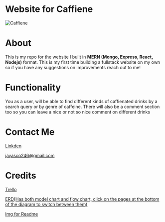 # Website for Caffiene

![Caffiene](https://thumbs.dreamstime.com/b/chemical-formula-caffeine-coffee-beans-background-close-up-100348619.jpg)

# About

This is my repo for the website I built in **MERN (Mongo, Express, React, Nodejs)** format. This is my first time building a fullstack website on my own so if you have any suggestions on improvements reach out to me!

# Functionality

You as a user, will be able to find different kinds of caffienated drinks by a search query or by genre of caffeine. There will also be a comment section too so you can leave a nice or not so nice comment on different drinks

# Contact Me

[Linkden](www.linkedin.com/in/joshua-ascolillo)

jayasco246@gmail.com


# Credits

[Trello](https://trello.com/b/MiEffXEl/website-for-caffiene)

[ERD(Has both model chart and flow chart, click on the pages at the bottom of the diagram to switch between them)](https://app.diagrams.net/#G18RJUK5B7L44ZCE6zv7TMByfzf0ERXBTU)

[Img for Readme](https://thumbs.dreamstime.com/b/chemical-formula-caffeine-coffee-beans-background-close-up-100348619.jpg)


